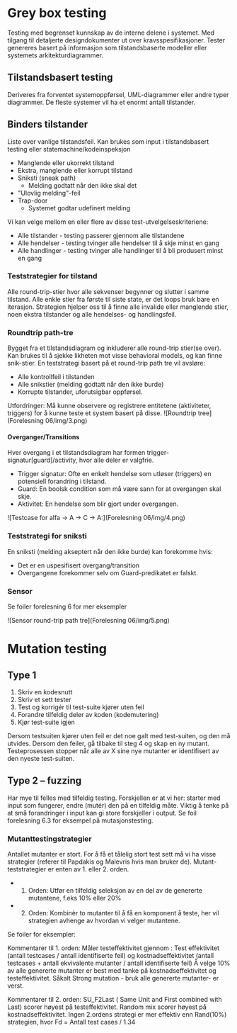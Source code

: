 # Grey box testing
Testing med begrenset kunnskap av de interne delene i systemet. Med tilgang til detaljerte designdokumenter ut over kravsspesifikasjoner. Tester genereres basert på informasjon som tilstandsbaserte modeller eller systemets arkitekturdiagrammer.

## Tilstandsbasert testing
Deriveres fra forventet systemoppførsel, UML-diagrammer eller andre typer diagrammer. De fleste systemer vil ha et enormt antall tilstander.

## Binders tilstander
Liste over vanlige tilstandsfeil. Kan brukes som input i tilstandsbasert testing eller statemachine/kodeinspeksjon

* Manglende eller ukorrekt tilstand
* Ekstra, manglende eller korrupt tilstand
* Sniksti (sneak path)
	* Melding godtatt når den ikke skal det
* "Ulovlig melding"-feil
* Trap-door
	* Systemet godtar udefinert melding


Vi kan velge mellom en eller flere av disse test-utvelgelseskriteriene: 
* Alle tilstander - testing passerer gjennom alle tilstandene
* Alle hendelser - testing tvinger alle hendelser til å skje minst en gang
* Alle handlinger - testing tvinger alle handlinger til å bli produsert minst en gang


### Teststrategier for tilstand
Alle round-trip-stier hvor alle sekvenser begynner og slutter i samme tilstand. Alle enkle stier fra første til siste state, er det loops bruk bare en iterasjon. 
Strategien hjelper oss til å finne alle invalide eller manglende stier, noen ekstra tilstander og alle hendelses- og handlingsfeil.

### Roundtrip path-tre
Bygget fra et tilstandsdiagram og inkluderer alle round-trip stier(se over). Kan brukes til å sjekke likheten mot visse behavioral models, og kan finne snik-stier.
En teststrategi basert på et round-trip path tre vil avsløre:

* Alle kontrollfeil i tilstanden
* Alle snikstier (melding godtatt når den ikke burde)
* Korrupte tilstander, uforutsigbar oppførsel.

Utfordringer: 
Må kunne observere og registrere entitetene (aktiviteter, triggers) for å kunne teste et system basert på disse. 
![Roundtrip tree](Forelesning 06/img/3.png)

#### Overganger/Transitions
Hver overgang i et tilstandsdiagram har formen trigger-signatur[guard]/activity, hvor alle deler er valgfrie. 

* Trigger signatur: Ofte en enkelt hendelse som utløser (triggers) en potensiell forandring i tilstand.
* Guard: En boolsk condition som må være sann for at overgangen skal skje.
* Aktivitet: En hendelse som blir gjort under overgangen. 

![Testcase for alfa -> A -> C -> A:](Forelesning 06/img/4.png)

### Teststrategi for sniksti
En sniksti (melding akseptert når den ikke burde) kan forekomme hvis:

* Det er en uspesifisert overgang/transition
* Overgangene forekommer selv om Guard-predikatet er falskt. 

### Sensor
Se foiler forelesning 6 for mer eksempler

![Sensor round-trip path tre](Forelesning 06/img/5.png)

# Mutation testing

## Type 1
1. Skriv en kodesnutt
2. Skriv et sett tester
3. Test og korrigér til test-suite kjører uten feil
4. Forandre tilfeldig deler av koden (kodemutering)
5. Kjør test-suite igjen

Dersom testsuiten kjører uten feil er det noe galt med test-suiten, og den må utvides. Dersom den feiler, gå tilbake til steg 4 og skap en ny mutant.
Testeprosessen stopper når alle av X sine nye mutanter er identifisert av den nyeste test-suiten.

## Type 2 – fuzzing
Har mye til felles med tilfeldig testing. Forskjellen er at vi her: starter med input som fungerer, endre (mutér) den på en tilfeldig måte.
Viktig å tenke på at små forandringer i input kan gi store forskjeller i output. 
Se foil forelesning 6.3 for eksempel på mutasjonstesting.

### Mutanttestingstrategier
Antallet mutanter er stort. For å få et tålelig stort test sett må vi ha visse strategier (referer til Papdakis og Malevris hvis man bruker de).
Mutant-teststrategier er enten av 1. eller 2. orden. 

* 1. Orden: Utfør en tilfeldig seleksjon av en del av de genererte mutantene, f.eks 10% eller 20%
* 2. Orden: Kombinèr to mutanter til å få en komponent å teste, her vil strategien avhenge av hvordan vi velger mutantene.

Se foiler for eksempler:

Kommentarer til 1. orden: 
Måler testeffektivitet gjennom : Test effektivitet (antall testcases / antall identifiserte feil) og kostnadseffektivitet (antall testcases + antall ekvivalente mutanter / antall identifiserte feil)
Å velge 10% av alle genererte mutanter er best med tanke på kostnadseffektivitet og testeffektivitet. Såkalt Strong mutation - bruk alle genererte mutanter- er verst. 

Kommentarer til 2. orden:
SU_F2Last ( Same Unit and First combined with Last) scorer høyest på testeffektivitet. Random mix scorer høyest på kostnadseffektivitet. Ingen 2.ordens strategi er mer effektiv enn Rand(10%) strategien, 
hvor Fd = Antall test cases / 1.34

